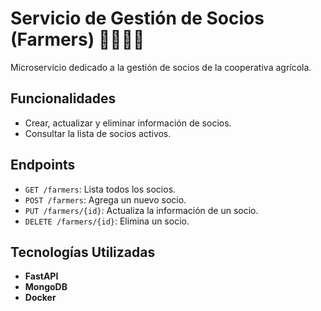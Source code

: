 # Servicio de Gestión de Socios (Farmers) 🚶‍♂️🚶‍♀️

Microservicio dedicado a la gestión de socios de la cooperativa agrícola.

## Funcionalidades
- Crear, actualizar y eliminar información de socios.
- Consultar la lista de socios activos.
  
## Endpoints
- `GET /farmers`: Lista todos los socios.
- `POST /farmers`: Agrega un nuevo socio.
- `PUT /farmers/{id}`: Actualiza la información de un socio.
- `DELETE /farmers/{id}`: Elimina un socio.

## Tecnologías Utilizadas
- **FastAPI**
- **MongoDB**
- **Docker**